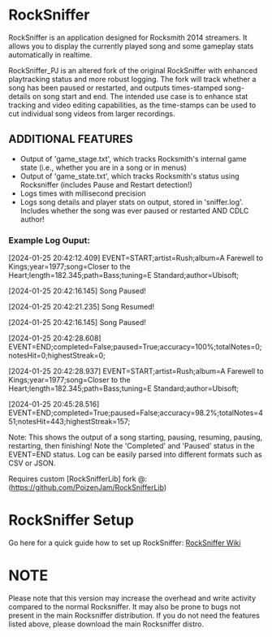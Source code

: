 # RockSniffer
RockSniffer is an application designed for Rocksmith 2014 streamers.
It allows you to display the currently played song and some gameplay stats automatically in realtime.

RockSniffer_PJ is an altered fork of the original RockSniffer with enhanced playtracking status and more robust logging. 
The fork will track whether a song has been paused or restarted, and outputs times-stamped song-details on song start and end. 
The intended use case is to enhance stat tracking and video editing capabilities, as the time-stamps can be used to cut individual song videos from larger recordings.

## ADDITIONAL FEATURES
- Output of 'game_stage.txt', which tracks Rocksmith's internal game state (i.e., whether you are in a song or in menus)
- Output of 'game_state.txt', which tracks Rocksmith's status using Rocksniffer (includes Pause and Restart detection!)
- Logs times with millisecond precision
- Logs song details and player stats on output, stored in 'sniffer.log'. Includes whether the song was ever paused or restarted AND CDLC author!

### Example Log Ouput:
[2024-01-25 20:42:12.409] EVENT=START;artist=Rush;album=A Farewell to Kings;year=1977;song=Closer to the Heart;length=182.345;path=Bass;tuning=E Standard;author=Ubisoft;

[2024-01-25 20:42:16.145] Song Paused!

[2024-01-25 20:42:21.235] Song Resumed!

[2024-01-25 20:42:16.145] Song Paused!

[2024-01-25 20:42:28.608] EVENT=END;completed=False;paused=True;accuracy=100%;totalNotes=0;notesHit=0;highestStreak=0;

[2024-01-25 20:42:28.937] EVENT=START;artist=Rush;album=A Farewell to Kings;year=1977;song=Closer to the Heart;length=182.345;path=Bass;tuning=E Standard;author=Ubisoft;

[2024-01-25 20:45:28.516] EVENT=END;completed=True;paused=False;accuracy=98.2%;totalNotes=451;notesHit=443;highestStreak=157;


Note: This shows the output of a song starting, pausing, resuming, pausing, restarting, then finishing! Note the 'Completed' and 'Paused' status in the EVENT=END status.
Log can be easily parsed into different formats such as CSV or JSON.

Requires custom [RockSnifferLib] fork @: (https://github.com/PoizenJam/RockSnifferLib)

# RockSniffer Setup
Go here for a quick guide how to set up RockSniffer: [RockSniffer Wiki](https://github.com/kokolihapihvi/RockSniffer/wiki/Set-Up)

# NOTE

Please note that this version may increase the overhead and write activity compared to the normal Rocksniffer.
It may also be prone to bugs not present in the main Rocksniffer distribution.
If you do not need the features listed above, please download the main Rocksniffer distro.